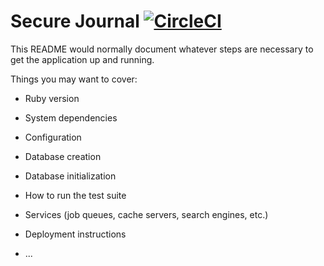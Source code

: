 # Secure Journal [![CircleCI](https://circleci.com/gh/nigh7m4r3/secure_journal.svg?style=svg)](https://circleci.com/gh/nigh7m4r3/secure_journal)

This README would normally document whatever steps are necessary to get the
application up and running.

Things you may want to cover:

* Ruby version

* System dependencies

* Configuration

* Database creation

* Database initialization

* How to run the test suite

* Services (job queues, cache servers, search engines, etc.)

* Deployment instructions

* ...

